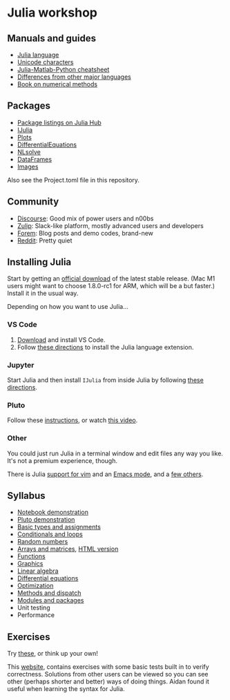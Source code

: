 # Julia workshop

## Manuals and guides

* [Julia language](https://docs.julialang.org/en/v1/)
* [Unicode characters](https://docs.julialang.org/en/v1/manual/unicode-input/)
* [Julia-Matlab-Python cheatsheet](https://cheatsheets.quantecon.org)
* [Differences from other major languages](https://docs.julialang.org/en/v1/manual/noteworthy-differences/)
* [Book on numerical methods](https://tobydriscoll.net/fnc-julia)

## Packages

* [Package listings on Julia Hub](https://juliahub.com/ui/Packages)
* [IJulia](https://julialang.github.io/IJulia.jl/stable/)
* [Plots](http://docs.juliaplots.org/latest/)
* [DifferentialEquations](https://diffeq.sciml.ai/stable/)
* [NLsolve](https://github.com/JuliaNLSolvers/NLsolve.jl)
* [DataFrames](https://dataframes.juliadata.org/stable/)
* [Images](https://juliaimages.org/stable/)

Also see the Project.toml file in this repository.

## Community

* [Discourse](https://discourse.julialang.org/): Good mix of power users and n00bs
* [Zulip](https://julialang.zulipchat.com): Slack-like platform, mostly advanced users and developers
* [Forem](https://forem.julialang.org): Blog posts and demo codes, brand-new
* [Reddit](https://reddit.com/r/julia): Pretty quiet

## Installing Julia

Start by getting an [official download](https://julialang.org/downloads/) of the latest stable release. (Mac M1 users might want to choose 1.8.0-rc1 for ARM, which will be a but faster.) Install it in the usual way.

Depending on how you want to use Julia...

### VS Code

1. [Download](https://code.visualstudio.com/download) and install VS Code. 
2. Follow [these directions](https://github.com/julia-vscode/julia-vscode#installing-juliavs-codevs-code-julia-extension) to install the Julia language extension.

### Jupyter

Start Julia and then install `IJulia` from inside Julia by following [these directions](https://github.com/JuliaLang/IJulia.jl).

### Pluto

Follow these [instructions](https://github.com/fonsp/Pluto.jl#installation), or watch [this video](https://www.youtube.com/watch?v=OOjKEgbt8AI).

### Other

You could just run Julia in a terminal window and edit files any way you like. It's not a premium experience, though.

There is Julia [support for vim](https://github.com/JuliaEditorSupport/julia-vim) and an [Emacs mode](https://github.com/JuliaEditorSupport/julia-emacs), and a [few others](https://github.com/JuliaEditorSupport).

## Syllabus

* [Notebook demonstration](notebook_demo.ipynb)
* [Pluto demonstration](pluto/Pluto_demo.jl)
* [Basic types and assignments](basic_types.jl)
* [Conditionals and loops](conditionals_loops.jl)
* [Random numbers](random_numbers.ipynb)
* [Arrays and matrices](pluto/arrays_matrices.jl), [HTML version](pluto/arrays_matrices.jl.html)
* [Functions](functions.jl)
* [Graphics](pluto/graphics.jl)
* [Linear algebra](pluto/linear-algebra.jl)
* [Differential equations](pluto/diffeqs.jl)
* [Optimization](pluto/optimization.jl)
* [Methods and dispatch](methods.ipynb)
* [Modules and packages](modules_packages.ipynb)
* Unit testing
* Performance

<!-- 
* Custom types
* Interpolation and approximation
* Images and video
* Machine learning
* Dr Watson -->

## Exercises

Try [these](exercises.md), or think up your own!

This [website](https://exercism.org/tracks/julia/exercises), contains exercises with some basic tests built in to verify correctness. Solutions from other users can be 
viewed so you can see other (perhaps shorter and better) ways of doing things. Aidan found it useful when learning the syntax for Julia.